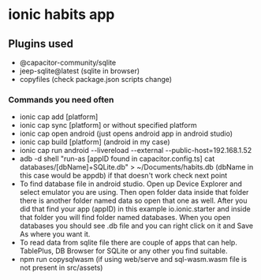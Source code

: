 # ionic habits app


## Plugins used
- @capacitor-community/sqlite
- jeep-sqlite@latest (sqlite in browser)
- copyfiles (check package.json scripts change)


### Commands you need often
- ionic cap add [platform]
- ionic cap sync [platform] or without specified platform
- ionic cap open android (just opens android app in android studio)
- ionic cap build [platform] (android in my case)
- ionic cap run android --livereload --external --public-host=192.168.1.52
- adb -d shell "run-as [appID found in capacitor.config.ts] cat databases/[dbName]+SQLite.db" > ~/Documents/habits.db (dbName in this case would be appdb) if that doesn't work check next point
- To find database file in android studio. Open up Device Explorer and select emulator you are using. Then open folder data inside that folder there is another folder named data so open that one as well. After you did that find your app (appID) in this example io.ionic.starter and inside that folder you will find folder named databases. When you open databases you should see .db file and you can right click on it and Save As where you want it.
- To read data from sqlite file there are couple of apps that can help. TablePlus, DB Browser for SQLite or any other you find suitable.
- npm run copysqlwasm (if using web/serve and sql-wasm.wasm file is not present in src/assets)

